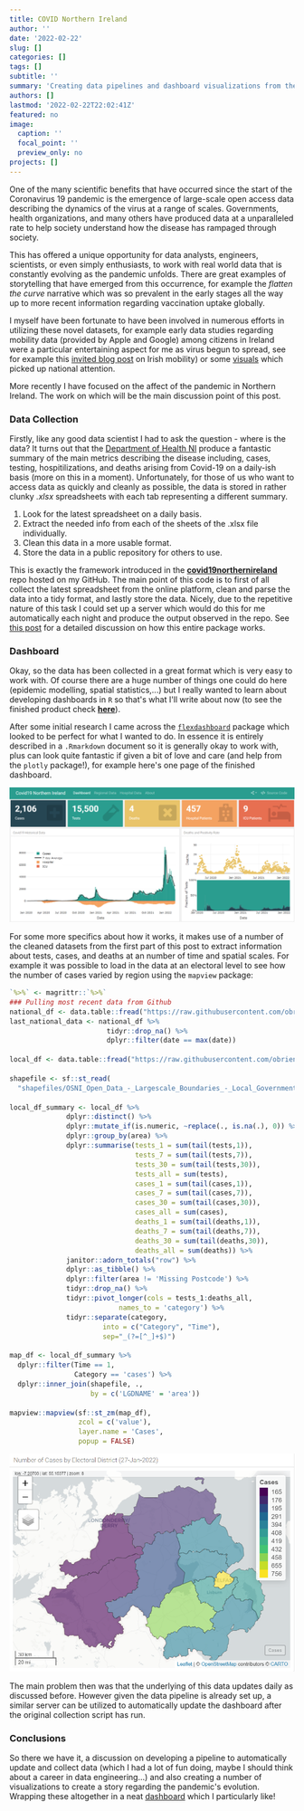 ```yaml
---
title: COVID Northern Ireland
author: ''
date: '2022-02-22'
slug: []
categories: []
tags: []
subtitle: ''
summary: 'Creating data pipelines and dashboard visualizations from the COVID-19 Pandemic in Northern Ireland.'
authors: []
lastmod: '2022-02-22T22:02:41Z'
featured: no
image:
  caption: ''
  focal_point: ''
  preview_only: no
projects: []
---
```


One of the many scientific benefits that have occurred since the start of the Coronavirus 19 pandemic is the emergence of large-scale open access data describing the dynamics of the virus at a range of scales. Governments, health organizations, and many others have produced data at a unparalleled rate to help society understand how the disease has rampaged through society. 

This has offered a unique opportunity for data analysts, engineers, scientists, or even simply enthusiasts, to work with real world data that is constantly evolving as the pandemic unfolds. There are great examples of storytelling that have emerged from this occurrence, for example the _flatten the curve_ narrative which was so prevalent in the early stages all the way up to more recent information regarding vaccination uptake globally. 

I myself have been fortunate to have been involved in numerous efforts in utilizing these novel datasets, for example early data studies regarding mobility data (provided by Apple and Google) among citizens in Ireland were a particular entertaining aspect for me as virus begun to spread, see for example this [invited blog post](https://ecmiindmath.org/2020/07/01/covid-19-and-the-irish-routine/) on Irish mobility) or some [visuals]([https://twitter.com/obrienj_/status/1253248715940380677]) which picked up national attention.

More recently I have focused on the affect of the pandemic in Northern Ireland. The work on which will be the main discussion point of this post.

### Data Collection

Firstly, like any good data scientist I had to ask the question - where is the data? It turns out that the [Department of Health NI](https://www.health-ni.gov.uk/publications/daily-dashboard-updates-covid-19-november-2021) produce a fantastic summary of the main metrics describing the disease including, cases, testing, hospitilizations, and deaths arising from Covid-19 on a daily-ish basis (more on this in a moment). Unfortunately, for those of us who want to access data as quickly and cleanly as possible, the data is stored in rather clunky _.xlsx_ spreadsheets with each tab representing a different summary. 

1. Look for the latest spreadsheet on a daily basis.
2. Extract the needed info from each of the sheets of the .xlsx file individually.
3. Clean this data in a more usable format.
4. Store the data in a public repository for others to use.

This is exactly the framework introduced in the [**covid19northernireland**](https://github.com/obrienjoey/covid19northernireland) repo hosted on my GitHub. The main point of this code is to first of all collect the latest spreadsheet from the online platform, clean and parse the data into a tidy format, and lastly store the data. Nicely, due to the repetitive nature of this task I could set up a server which would do this for me automatically each night and produce the output observed in the repo. See [this post](https://www.joeyobrien.ie/post/20220130_covid19ni_data/) for a detailed discussion on how this entire package works.

### Dashboard

Okay, so the data has been collected in a great format which is very easy to work with. Of course there are a huge number of things one could do here (epidemic modelling, spatial statistics,...) but I really wanted to learn about developing dashboards in `R` so that's what I'll write about now (to see the finished product check [**here**](https://obrienjoey.github.io/covidni_dashboard/)). 

After some initial research I came across the [`flexdashboard`](https://rstudio.github.io/flexdashboard/index.html) package which looked to be perfect for what I wanted to do. In essence it is entirely described in a `.Rmarkdown` document so it is generally okay to work with, plus can look quite fantastic if given a bit of love and care (and help from the `plotly` package!), for example here's one page of the finished dashboard.   

![The Covid19 Northern Ireland Dashboard](covid_ni_dashboard.PNG)

For some more specifics about how it works, it makes use of a number of the cleaned datasets from the first part of this post to extract information about tests, cases, and deaths at an number of time and spatial scales. For example it was possible to load in the data at an electoral level to see how the number of cases varied by region using the `mapview` package:


```r
`%>%` <- magrittr::`%>%`
### Pulling most recent data from Github
national_df <- data.table::fread("https://raw.githubusercontent.com/obrienjoey/covid19northernireland/main/data/ni_covid_national.csv")
last_national_data <- national_df %>%
                        tidyr::drop_na() %>% 
                        dplyr::filter(date == max(date))

local_df <- data.table::fread("https://raw.githubusercontent.com/obrienjoey/covid19northernireland/main/data/ni_covid_local.csv")

shapefile <- sf::st_read(
  "shapefiles/OSNI_Open_Data_-_Largescale_Boundaries_-_Local_Government_Districts_(2012).shp", quiet = TRUE)

local_df_summary <- local_df %>%
              dplyr::distinct() %>%
              dplyr::mutate_if(is.numeric, ~replace(., is.na(.), 0)) %>%
              dplyr::group_by(area) %>%
              dplyr::summarise(tests_1 = sum(tail(tests,1)),
                               tests_7 = sum(tail(tests,7)),
                               tests_30 = sum(tail(tests,30)),
                               tests_all = sum(tests),
                               cases_1 = sum(tail(cases,1)),
                               cases_7 = sum(tail(cases,7)),
                               cases_30 = sum(tail(cases,30)),
                               cases_all = sum(cases),
                               deaths_1 = sum(tail(deaths,1)),
                               deaths_7 = sum(tail(deaths,7)),
                               deaths_30 = sum(tail(deaths,30)),
                               deaths_all = sum(deaths)) %>%
              janitor::adorn_totals("row") %>%
              dplyr::as_tibble() %>%
              dplyr::filter(area != 'Missing Postcode') %>%
              tidyr::drop_na() %>%
              tidyr::pivot_longer(cols = tests_1:deaths_all,
                           names_to = 'category') %>%
              tidyr::separate(category, 
                       into = c("Category", "Time"),
                       sep="_(?=[^_]+$)")

map_df <- local_df_summary %>%
  dplyr::filter(Time == 1,
                Category == 'cases') %>%
  dplyr::inner_join(shapefile, .,
                    by = c('LGDNAME' = 'area'))

mapview::mapview(sf::st_zm(map_df), 
                 zcol = c('value'),
                 layer.name = 'Cases',
                 popup = FALSE)
```

![The Covid19 Northern Ireland Dashboard](map.PNG)

The main problem then was that the underlying of this data updates daily as discussed before. However given the data pipeline is already set up, a similar server can be utilized to automatically update the dashboard after the original collection script has run. 

### Conclusions

So there we have it, a discussion on developing a pipeline to automatically update and collect data (which I had a lot of fun doing, maybe I should think about a career in data engineering...) and also creating a number of visualizations to create a story regarding the pandemic's evolution. Wrapping these altogether in a neat [dashboard](https://obrienjoey.github.io/covidni_dashboard/) which I particularly like! 
